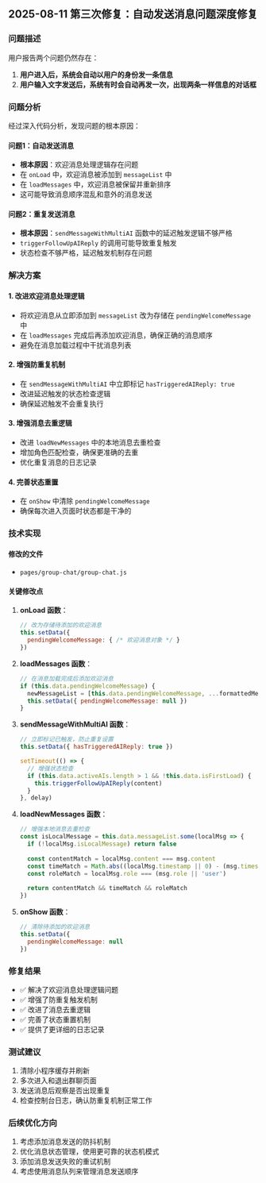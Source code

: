 ## 2025-08-11 第三次修复：自动发送消息问题深度修复

### 问题描述
用户报告两个问题仍然存在：
1. **用户进入后，系统会自动以用户的身份发一条信息**
2. **用户输入文字发送后，系统有时会自动再发一次，出现两条一样信息的对话框**

### 问题分析
经过深入代码分析，发现问题的根本原因：

#### 问题1：自动发送消息
- **根本原因**：欢迎消息处理逻辑存在问题
- 在 `onLoad` 中，欢迎消息被添加到 `messageList` 中
- 在 `loadMessages` 中，欢迎消息被保留并重新排序
- 这可能导致消息顺序混乱和意外的消息发送

#### 问题2：重复发送消息
- **根本原因**：`sendMessageWithMultiAI` 函数中的延迟触发逻辑不够严格
- `triggerFollowUpAIReply` 的调用可能导致重复触发
- 状态检查不够严格，延迟触发机制存在问题

### 解决方案

#### 1. 改进欢迎消息处理逻辑
- 将欢迎消息从立即添加到 `messageList` 改为存储在 `pendingWelcomeMessage` 中
- 在 `loadMessages` 完成后再添加欢迎消息，确保正确的消息顺序
- 避免在消息加载过程中干扰消息列表

#### 2. 增强防重复机制
- 在 `sendMessageWithMultiAI` 中立即标记 `hasTriggeredAIReply: true`
- 改进延迟触发的状态检查逻辑
- 确保延迟触发不会重复执行

#### 3. 增强消息去重逻辑
- 改进 `loadNewMessages` 中的本地消息去重检查
- 增加角色匹配检查，确保更准确的去重
- 优化重复消息的日志记录

#### 4. 完善状态重置
- 在 `onShow` 中清除 `pendingWelcomeMessage`
- 确保每次进入页面时状态都是干净的

### 技术实现

#### 修改的文件
- `pages/group-chat/group-chat.js`

#### 关键修改点
1. **onLoad 函数**：
   ```javascript
   // 改为存储待添加的欢迎消息
   this.setData({
     pendingWelcomeMessage: { /* 欢迎消息对象 */ }
   })
   ```

2. **loadMessages 函数**：
   ```javascript
   // 在消息加载完成后添加欢迎消息
   if (this.data.pendingWelcomeMessage) {
     newMessageList = [this.data.pendingWelcomeMessage, ...formattedMessages]
     this.setData({ pendingWelcomeMessage: null })
   }
   ```

3. **sendMessageWithMultiAI 函数**：
   ```javascript
   // 立即标记已触发，防止重复设置
   this.setData({ hasTriggeredAIReply: true })
   
   setTimeout(() => {
     // 增强状态检查
     if (this.data.activeAIs.length > 1 && !this.data.isFirstLoad) {
       this.triggerFollowUpAIReply(content)
     }
   }, delay)
   ```

4. **loadNewMessages 函数**：
   ```javascript
   // 增强本地消息去重检查
   const isLocalMessage = this.data.messageList.some(localMsg => {
     if (!localMsg.isLocalMessage) return false
     
     const contentMatch = localMsg.content === msg.content
     const timeMatch = Math.abs((localMsg.timestamp || 0) - (msg.timestamp || msg.createdAt || 0)) < 5000
     const roleMatch = localMsg.role === (msg.role || 'user')
     
     return contentMatch && timeMatch && roleMatch
   })
   ```

5. **onShow 函数**：
   ```javascript
   // 清除待添加的欢迎消息
   this.setData({
     pendingWelcomeMessage: null
   })
   ```

### 修复结果
- ✅ 解决了欢迎消息处理逻辑问题
- ✅ 增强了防重复触发机制
- ✅ 改进了消息去重逻辑
- ✅ 完善了状态重置机制
- ✅ 提供了更详细的日志记录

### 测试建议
1. 清除小程序缓存并刷新
2. 多次进入和退出群聊页面
3. 发送消息后观察是否出现重复
4. 检查控制台日志，确认防重复机制正常工作

### 后续优化方向
1. 考虑添加消息发送的防抖机制
2. 优化消息状态管理，使用更可靠的状态机模式
3. 添加消息发送失败的重试机制
4. 考虑使用消息队列来管理消息发送顺序

